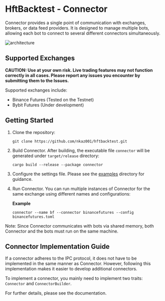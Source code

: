 # HftBacktest - Connector
Connector provides a single point of communication with exchanges, brokers, or data feed providers. 
It is designed to manage multiple bots, allowing each bot to connect to several different connectors simultaneously.

![architecture](https://github.com/nkaz001/hftbacktest/blob/master/docs/images/arch.png)

## Supported Exchanges
**CAUTION: Use at your own risk. Live trading features may not function correctly in all cases.
Please report any issues you encounter by submitting them to the Issues.**

Supported exchanges include:

* Binance Futures (Tested on the Testnet)
* Bybit Futures (Under development)

## Getting Started

1. Clone the repository:

    ```
    git clone https://github.com/nkaz001/hftbacktest.git
    ```

2. Build Connector. After building, the executable file `connector` will be generated under `target/release` directory:

    ```
    cargo build --release --package connector
    ```

3. Configure the settings file. Please see the [examples](https://github.com/nkaz001/hftbacktest/blob/master/connector/examples) directory for guidance.

4. Run Connector. You can run multiple instances of Connector for the same exchange using different names and configurations:

    **Example**
    ```
    connector --name bf --connector binancefutures --config binancefutures.toml
    ```

Note: Since Connector communicates with bots via shared memory, both Connector and the bots must run on the same machine.

## Connector Implementation Guide
If a connector adheres to the IPC protocol, it does not have to be implemented in the same manner as Connector.
However, following this implementation makes it easier to develop additional connectors.

To implement a connector, you mainly need to implement two traits: `Connector` and `ConnectorBuilder`.

For further details, please see the documentation.